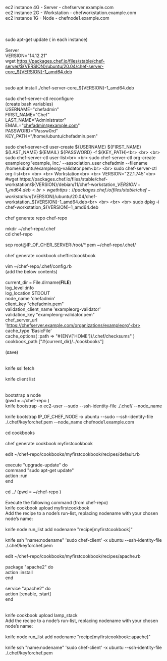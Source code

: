 ec2 instance 4G - Server       - chefserver.example.com<br> 
ec2 instance 2G - Workstation  - chefworkstation.example.com<br> 
ec2 instance 1G - Node	       - chefnode1.example.com<br> 		
<br> 
<br> 
sudo apt-get update ( in each instance)<br>
<br>
Server
<br>
VERSION="14.12.21"<br>
wget https://packages.chef.io/files/stable/chef-server/${VERSION}/ubuntu/20.04/chef-server-core_${VERSION}-1_amd64.deb<br>
<br>
<br>
sudo apt install ./chef-server-core_${VERSION}-1_amd64.deb
<br>
<br>
sudo chef-server-ctl reconfigure
<br>
(create bash variables)<br>
USERNAME="chefadmin"<br>
FIRST_NAME="Chef"<br>
LAST_NAME="Administrator"<br>
EMAIL="chefadmin@example.com"<br>
PASSWORD="Passw0rd"<br>
KEY_PATH="/home/ubuntu/chefadmin.pem"<br>
<br>
sudo chef-server-ctl user-create ${USERNAME} ${FIRST_NAME} ${LAST_NAME} ${EMAIL} ${PASSWORD} -f ${KEY_PATH}<br>
<br>
<br>
sudo chef-server-ctl user-list<br>
<br>
sudo chef-server-ctl org-create exampleorg 'example, Inc.' --association_user chefadmin --filename /home/ubuntu/exampleorg-validator.pem<br>
<br>
sudo chef-server-ctl org-list<br>
<br>
<br>
Workstation<br>
<br>
VERSION="22.1.745"<br>
#wget https://packages.chef.io/files/stable/chef-workstation/${VERSION}/debian/11/chef-workstation_${VERSION}-1_amd64.deb<br>
wget https://packages.chef.io/files/stable/chef-workstation/${VERSION}/ubuntu/20.04/chef-workstation_${VERSION}-1_amd64.deb<br>
<br>
<br>
<br>
sudo dpkg -i chef-workstation_${VERSION}-1_amd64.deb<br>
<br>
chef generate repo chef-repo<br>
<br>
mkdir ~/chef-repo/.chef<br>
cd chef-repo<br>
<br>
scp root@IP_OF_CHER_SERVER:/root/*.pem ~/chef-repo/.chef/<br>
<br>
chef generate cookbook cheffirstcookbook<br>
<br>
vim ~/chef-repo/.chef/config.rb<br>
(add the below contents)<br>
<br>
current_dir = File.dirname(__FILE__)<br>
log_level                :info<br>
log_location             STDOUT<br>
node_name                'chefadmin'<br>
client_key               "chefadmin.pem"<br>
validation_client_name   'exampleorg-validator'<br>
validation_key           "exampleorg-validator.pem"<br>
chef_server_url          'https://chefserver.example.com/organizations/exampleorg'<br>
cache_type               'BasicFile'<br>
cache_options( :path => "#{ENV['HOME']}/.chef/checksums" )<br>
cookbook_path            ["#{current_dir}/../cookbooks"]<br>
<br>
(save)<br>
<br>
<br>
knife ssl fetch<br>
<br>
knife client list<br>
<br>
<br>
bootstrap a node<br>
(pwd = ~/chef-repo )<br>
knife bootstrap <ip address of EC2> -x ec2-user --sudo --ssh-identity-file ./.chef/<file of pem> --node_name <hostname><br>
<br>
knife bootstrap IP_OF_CHEF_NODE -x ubuntu --sudo --ssh-identity-file ./.chef/keyforchef.pem --node_name chefnode1.example.com<br>
<br>
cd cookbooks<br>
<br>
chef generate cookbook myfirstcookbook<br>
<br>
edit ~/chef-repo/cookbooks/myfirstcookbook/recipes/default.rb<br>
<br>
execute "upgrade-update" do<br>
  command "sudo apt-get update"<br>
  action :run<br>
end<br>
<br>
cd ../   (pwd = ~/chef-repo )<br>
<br>
Execute the following command (from chef-repo)<br>
knife cookbook upload myfirstcookbook<br>
Add the recipe to a node’s run-list, replacing nodename with your chosen node’s name:<br>
<br>
knife node run_list add nodename "recipe[myfirstcookbook]"<br>
<br>
knife ssh "name:nodename" 'sudo chef-client' -x ubuntu --ssh-identity-file ./.chef/keyforchef.pem<br>
<br>
edit ~/chef-repo/cookbooks/myfirstcookbook/recipes/apache.rb<br>
<br>
package "apache2" do<br>
  action :install<br>
end<br>
<br>
service "apache2" do<br>
  action [:enable, :start]<br>
end<br>	
<br>
<br>
knife cookbook upload lamp_stack<br>
Add the recipe to a node’s run-list, replacing nodename with your chosen node’s name:<br>
<br>
knife node run_list add nodename "recipe[myfirstcookbook::apache]"<br>
<br>
knife ssh "name:nodename" 'sudo chef-client' -x ubuntu --ssh-identity-file ./.chef/keyforchef.pem<br>
